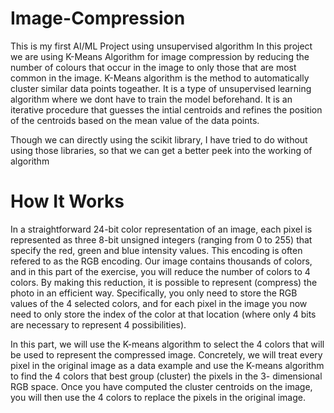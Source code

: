 # Image-Compression
This is my first AI/ML Project using unsupervised algorithm
In this project we are using K-Means Algorithm for image compression by reducing the number of colours that occur in the image to only those that are most common in the image.
K-Means algorithm is the method to automatically cluster similar data points togeather. It is a type of unsupervised learning algorithm where we dont have to train the model beforehand. It is an iterative procedure that guesses the intial centroids and refines the position of the centroids based on the mean value of the data points.

Though we can directly using the scikit library, I have tried to do without using those libraries, so that we can get a better peek into the working of algorithm
# How It Works
In a straightforward 24-bit color representation of an image, each pixel is represented as three 8-bit unsigned integers (ranging from 0 to 255) that specify the red, green and blue intensity values. This encoding is often refered to as the RGB encoding. 
Our image contains thousands of colors, and in this part of the exercise, you will reduce the number of colors to 4 colors.
By making this reduction, it is possible to represent (compress) the photo in an efficient way. 
Specifically, you only need to store the RGB values of the 4 selected colors, and for each pixel in the image you now need to only store the index of the color at that location (where only 4 bits are necessary to represent 4 possibilities).

In this part, we will use the K-means algorithm to select the 4 colors that will be used to represent the compressed image.
Concretely, we will treat every pixel in the original image as a data example and use the K-means algorithm to find the 4 colors that best group (cluster) the pixels in the 3- dimensional RGB space. Once you have computed the cluster centroids on the image, you will then use the 4 colors to replace the pixels in the original image.
